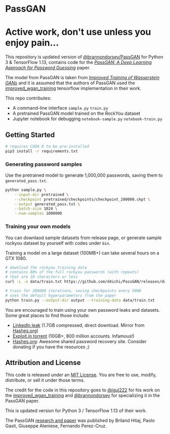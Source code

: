 # PassGAN

# Active work, don't use unless you enjoy pain...


This repository is updated version of [@brannondorsey/PassGAN](https://github.com/brannondorsey/PassGAN) for Python 3 & TensorFlow 1.13, contains code for the [_PassGAN: A Deep Learning Approach for Password Guessing_](https://arxiv.org/abs/1709.00440) paper. 

The model from PassGAN is taken from [_Improved Training of Wasserstein GANs_](https://arxiv.org/abs/1704.00028) and it is assumed that the authors of PassGAN used the [improved_wgan_training](https://github.com/igul222/improved_wgan_training) tensorflow implementation in their work. 

This repo contributes:

- A command-line interface `sample.py` `train.py`
- A pretrained PassGAN model trained on the RockYou dataset
- Jupyter notebook for debugging `notebook-sample.py` `notebook-train.py`

## Getting Started

```bash
# requires CUDA 8 to be pre-installed
pip3 install -r requirements.txt
```

### Generating password samples

Use the pretrained model to generate 1,000,000 passwords, saving them to `generated_pass.txt`.

```bash
python sample.py \
	--input-dir pretrained \
	--checkpoint pretrained/checkpoints/checkpoint_200000.ckpt \
	--output generated_pass.txt \
	--batch-size 1024 \
	--num-samples 1000000
```

### Training your own models

You can downlaod sample datasets from release page, or generate sample rockyou dataset by yourself with codes under `bin`.

Training a model on a large dataset (100MB+) can take several hours on a GTX 1080.

```bash
# download the rockyou training data
# contains 80% of the full rockyou passwords (with repeats)
# that are 10 characters or less
curl -L -o data/train.txt https://github.com/d4ichi/PassGAN/releases/download/data/rockyou-test.txt

# train for 200000 iterations, saving checkpoints every 5000
# uses the default hyperparameters from the paper
python train.py --output-dir output --training-data data/train.txt
```


You are encouraged to train using your own password leaks and datasets. Some great places to find those include:

- [LinkedIn leak](https://github.com/brannondorsey/PassGAN/releases/download/data/68_linkedin_found_hash_plain.txt.zip) (1.7GB compressed, direct download. Mirror from [Hashes.org](https://hashes.org/leaks.php))
- [Exploit.in torrent](https://thepiratebay.org/torrent/16016494/exploit.in) (10GB+, 800 million accounts. Infamous!)
- [Hashes.org](https://hashes.org/leaks.php): Awesome shared password recovery site. Consider donating if you have the resources ;)



## Attribution and License

This code is released under an [MIT License](https://github.com/igul222/improved_wgan_training/blob/master/LICENSE). You are free to use, modify, distribute, or sell it under those terms. 

The credit for the code in this repository goes to [@igul222](https://github.com/igul222) for his work on the [improved_wgan_training](https://github.com/igul222/improved_wgan_training) and [@brannondorsey](https://github.com/brannondorsey) for specializing it in the PassGAN paper.

This is updated version for Python 3 / TensorFlow 1.13 of their work.

The PassGAN [research and paper](https://arxiv.org/abs/1709.00440) was published by Briland Hitaj, Paolo Gasti, Giuseppe Ateniese, Fernando Perez-Cruz.
